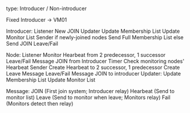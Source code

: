 type: 
Introducer /  Non-introducer

Fixed Introducer -> VM01

Introducer: Listener 
				New JOIN 
			Updater 
				Update Membership List
				Update Monitor List	
			Sender 
				if newly-joined nodes
					Send Full Membership List
				else 
					Send JOIN
			Leave/Fail	

Node:		Listener 
				Monitor Hearbeat from 2 predecessor, 1 successor
				Leave/Fail Message
				JOIN from Introducer
			Timer
				Check monitoring nodes' Hearbeat
			Sender
				Create Hearbeat to 2 successor, 1 predecessor
				Create Leave Message
				Leave/Fail Message
				JOIN to introducer
			Updater:
				Update Membership List
				Update Monitor List

Message:
			JOIN (First join system; Introducer relay)
			Hearbeat (Send to monitor list)	
			Leave (Send to monitor when leave; Monitors relay)
			Fail (Monitors detect then relay)